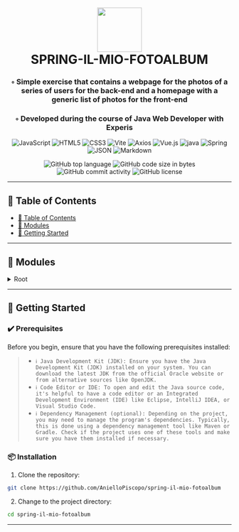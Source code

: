 <div align="center">
<h1 align="center">
<img src="https://img.shields.io/badge/Spring-4FC08D.svg?style&logo=Spring&logoColor=white" width="100" />
<br>SPRING-IL-MIO-FOTOALBUM
</h1>
<h3>◦ Simple exercise that contains a webpage for the photos of a series of users for the back-end and a homepage with a generic list of photos for the front-end</h3>
<h3>◦ Developed during the course of Java Web Developer with Experis</h3>

<p align="center">
<img src="https://img.shields.io/badge/JavaScript-F7DF1E.svg?style&logo=JavaScript&logoColor=black" alt="JavaScript" />
<img src="https://img.shields.io/badge/HTML5-E34F26.svg?style&logo=HTML5&logoColor=white" alt="HTML5" />
<img src="https://img.shields.io/badge/CSS3-E34F26.svg?style&logo=CSS3&logoColor=white" alt="CSS3" />
<img src="https://img.shields.io/badge/Vite-646CFF.svg?style&logo=Vite&logoColor=white" alt="Vite" />
<img src="https://img.shields.io/badge/Axios-5A29E4.svg?style&logo=Axios&logoColor=white" alt="Axios" />

<img src="https://img.shields.io/badge/Vue.js-4FC08D.svg?style&logo=vuedotjs&logoColor=white" alt="Vue.js" />
<img src="https://img.shields.io/badge/java-%23ED8B00.svg?style&logo=openjdk&logoColor=white" alt="java" />
<img src="https://img.shields.io/badge/Spring-4FC08D.svg?style&logo=Spring&logoColor=white" alt="Spring" />
<img src="https://img.shields.io/badge/JSON-000000.svg?style&logo=JSON&logoColor=white" alt="JSON" />
<img src="https://img.shields.io/badge/Markdown-000000.svg?style&logo=Markdown&logoColor=white" alt="Markdown" />
</p>
<img src="https://img.shields.io/github/languages/top/AnielloPiscopo/spring-il-mio-fotoalbum?style&color=5D6D7E" alt="GitHub top language" />
<img src="https://img.shields.io/github/languages/code-size/AnielloPiscopo/spring-il-mio-fotoalbum?style&color=5D6D7E" alt="GitHub code size in bytes" />
<img src="https://img.shields.io/github/commit-activity/m/AnielloPiscopo/spring-il-mio-fotoalbum?style&color=5D6D7E" alt="GitHub commit activity" />
<img src="https://img.shields.io/github/license/AnielloPiscopo/spring-il-mio-fotoalbum?style&color=5D6D7E" alt="GitHub license" />
</div>

---

## 📒 Table of Contents
- [📒 Table of Contents](#-table-of-contents)
- [🧩 Modules](#modules)
- [🚀 Getting Started](#-getting-started)

---

## 🧩 Modules

<details closed><summary>Root</summary>

| File                                                                                                                                                                                                                | Summary                   |
| ---                                                                                                                                                                                                                 | ---                       |
| [BackendIlMioFotoalbumApplication.java](https://github.com/AnielloPiscopo/spring-il-mio-fotoalbum/blob/main/backend-il-mio-fotoalbum\src\main\java\org\java\spring\BackendIlMioFotoalbumApplication.java)           | This is the entry point of the application, containing the main method. This method starts the application, automatically configuring the Spring environment, handling dependencies, and launching the embedded web server. |
| [ApiContactMessage.java](https://github.com/AnielloPiscopo/spring-il-mio-fotoalbum/blob/main/backend-il-mio-fotoalbum\src\main\java\org\java\spring\api\controllers\ApiContactMessage.java)                         | This is the file dedicated to the api for the messages send by the front-end with the form. |
| [ApiPhotoController.java](https://github.com/AnielloPiscopo/spring-il-mio-fotoalbum/blob/main/backend-il-mio-fotoalbum\src\main\java\org\java\spring\api\controllers\ApiPhotoController.java)                       | HTTPStatus Exception: 429 |
| [AuthConfig.java](https://github.com/AnielloPiscopo/spring-il-mio-fotoalbum/blob/main/backend-il-mio-fotoalbum\src\main\java\org\java\spring\auth\conf\AuthConfig.java)                                             | This is the file dedicated to the auth configuration |
| [Role.java](https://github.com/AnielloPiscopo/spring-il-mio-fotoalbum/blob/main/backend-il-mio-fotoalbum\src\main\java\org\java\spring\auth\pojo\Role.java)                                                         |  	This is the Role pojo. |
| [User.java](https://github.com/AnielloPiscopo/spring-il-mio-fotoalbum/blob/main/backend-il-mio-fotoalbum\src\main\java\org\java\spring\auth\pojo\User.java)                                                         |  	This is the User pojo. |
| [RoleRepo.java](https://github.com/AnielloPiscopo/spring-il-mio-fotoalbum/blob/main/backend-il-mio-fotoalbum\src\main\java\org\java\spring\auth\repo\RoleRepo.java)                                                 | This is the repository for the Role pojo. |
| [UserRepo.java](https://github.com/AnielloPiscopo/spring-il-mio-fotoalbum/blob/main/backend-il-mio-fotoalbum\src\main\java\org\java\spring\auth\repo\UserRepo.java)                                                 | This is the repository for the User pojo. |
| [RoleServ.java](https://github.com/AnielloPiscopo/spring-il-mio-fotoalbum/blob/main/backend-il-mio-fotoalbum\src\main\java\org\java\spring\auth\services\RoleServ.java)                                             |  	This is the service for the Role pojo. |
| [UserServ.java](https://github.com/AnielloPiscopo/spring-il-mio-fotoalbum/blob/main/backend-il-mio-fotoalbum\src\main\java\org\java\spring\auth\services\UserServ.java)                                             |  	This is the service for the User pojo. |
| [CategoryController.java](https://github.com/AnielloPiscopo/spring-il-mio-fotoalbum/blob/main/backend-il-mio-fotoalbum\src\main\java\org\java\spring\controllers\CategoryController.java)                           |  	This is the controller for the Category pojo. |
| [PhotoController.java](https://github.com/AnielloPiscopo/spring-il-mio-fotoalbum/blob/main/backend-il-mio-fotoalbum\src\main\java\org\java\spring\controllers\PhotoController.java)                                 |  	This is the controller for the Photo pojo. |
| [Helper.java](https://github.com/AnielloPiscopo/spring-il-mio-fotoalbum/blob/main/backend-il-mio-fotoalbum\src\main\java\org\java\spring\helper\Helper.java)                                                        |  	This is the helper file containing the usefull functions. |
| [Category.java](https://github.com/AnielloPiscopo/spring-il-mio-fotoalbum/blob/main/backend-il-mio-fotoalbum\src\main\java\org\java\spring\pojo\Category.java)                                                      |  	This is the Category pojo. |
| [ContactMessage.java](https://github.com/AnielloPiscopo/spring-il-mio-fotoalbum/blob/main/backend-il-mio-fotoalbum\src\main\java\org\java\spring\pojo\ContactMessage.java)                                          |  	This is the ContactMessage pojo. |
| [Photo.java](https://github.com/AnielloPiscopo/spring-il-mio-fotoalbum/blob/main/backend-il-mio-fotoalbum\src\main\java\org\java\spring\pojo\Photo.java)                                                            |  	This is the Photo pojo. |
| [CategoryRepo.java](https://github.com/AnielloPiscopo/spring-il-mio-fotoalbum/blob/main/backend-il-mio-fotoalbum\src\main\java\org\java\spring\repo\CategoryRepo.java)                                              | This is the repository for the Category pojo. |
| [ContactMessageRepo.java](https://github.com/AnielloPiscopo/spring-il-mio-fotoalbum/blob/main/backend-il-mio-fotoalbum\src\main\java\org\java\spring\repo\ContactMessageRepo.java)                                  | This is the repository for the ContactMessage pojo. |
| [PhotoRepo.java](https://github.com/AnielloPiscopo/spring-il-mio-fotoalbum/blob/main/backend-il-mio-fotoalbum\src\main\java\org\java\spring\repo\PhotoRepo.java)                                                    | This is the repository for the Photo pojo. |
| [CategoryServ.java](https://github.com/AnielloPiscopo/spring-il-mio-fotoalbum/blob/main/backend-il-mio-fotoalbum\src\main\java\org\java\spring\services\CategoryServ.java)                                          | This is the service for the Category pojo. |
| [ContactMessageServ.java](https://github.com/AnielloPiscopo/spring-il-mio-fotoalbum/blob/main/backend-il-mio-fotoalbum\src\main\java\org\java\spring\services\ContactMessageServ.java)                              | This is the service for the ContactMessage pojo. |
| [PhotoServ.java](https://github.com/AnielloPiscopo/spring-il-mio-fotoalbum/blob/main/backend-il-mio-fotoalbum\src\main\java\org\java\spring\services\PhotoServ.java)                                                | This is the service for the Photo pojo. |
| [header.html](https://github.com/AnielloPiscopo/spring-il-mio-fotoalbum/blob/main/backend-il-mio-fotoalbum\src\main\resources\templates\frag\header.html)                                                           | This is the fragment in the back-end dedicated to the header. |
| [main-layout.html](https://github.com/AnielloPiscopo/spring-il-mio-fotoalbum/blob/main/backend-il-mio-fotoalbum\src\main\resources\templates\frag\main-layout.html)                                                 | This is the fragment in the back-end which represents the main-layout with the generic info. |
| [index.html](https://github.com/AnielloPiscopo/spring-il-mio-fotoalbum/blob/main/backend-il-mio-fotoalbum\src\main\resources\templates\view\admin\category\index.html)                                              | This is the index file for the Category pojo. |
| [trash.html](https://github.com/AnielloPiscopo/spring-il-mio-fotoalbum/blob/main/backend-il-mio-fotoalbum\src\main\resources\templates\view\admin\category\trash.html)                                              | This is the trash file for the Category pojo. |
| [table-layout.html](https://github.com/AnielloPiscopo/spring-il-mio-fotoalbum/blob/main/backend-il-mio-fotoalbum\src\main\resources\templates\view\admin\category\frag\table-layout.html)                           | This is the fragment with the layout of the table for the index and trash files of the Category pojo. |
| [create.html](https://github.com/AnielloPiscopo/spring-il-mio-fotoalbum/blob/main/backend-il-mio-fotoalbum\src\main\resources\templates\view\admin\photo\create.html)                                               | This is the create file for the Photo pojo. |
| [edit.html](https://github.com/AnielloPiscopo/spring-il-mio-fotoalbum/blob/main/backend-il-mio-fotoalbum\src\main\resources\templates\view\admin\photo\edit.html)                                                   | This is the edit file for the Photo pojo. |
| [index.html](https://github.com/AnielloPiscopo/spring-il-mio-fotoalbum/blob/main/backend-il-mio-fotoalbum\src\main\resources\templates\view\admin\photo\index.html)                                                 | This is the index file for the Photo pojo. |
| [show.html](https://github.com/AnielloPiscopo/spring-il-mio-fotoalbum/blob/main/backend-il-mio-fotoalbum\src\main\resources\templates\view\admin\photo\show.html)                                                   | This is the show file for the Photo pojo. |
| [trash.html](https://github.com/AnielloPiscopo/spring-il-mio-fotoalbum/blob/main/backend-il-mio-fotoalbum\src\main\resources\templates\view\admin\photo\trash.html)                                                 | This is the trash file for the Photo pojo. |
| [form.html](https://github.com/AnielloPiscopo/spring-il-mio-fotoalbum/blob/main/backend-il-mio-fotoalbum\src\main\resources\templates\view\admin\photo\frag\form.html)                                              | This is the fragment with the layout of the form for the create and edit files of the Photo pojo. |
| [table-layout.html](https://github.com/AnielloPiscopo/spring-il-mio-fotoalbum/blob/main/backend-il-mio-fotoalbum\src\main\resources\templates\view\admin\photo\frag\table-layout.html)                              | This is the fragment with the layout of the table for the index and trash files of the Photo pojo. |
| [BackendIlMioFotoalbumApplicationTests.java](https://github.com/AnielloPiscopo/spring-il-mio-fotoalbum/blob/main/backend-il-mio-fotoalbum\src\test\java\org\java\spring\BackendIlMioFotoalbumApplicationTests.java) | This file is responsible for orchestrating the execution of tests, including unit tests, integration tests, and end-to-end tests, to ensure the application's functionality is validated under various scenarios. |
| [vite.config.js](https://github.com/AnielloPiscopo/spring-il-mio-fotoalbum/blob/main/frontend-il-mio-fotoalbum\vite.config.js)                                                                                      | This is a configuration file used with Vite, which is a build tool and development server designed for modern web development. |
| [App.vue](https://github.com/AnielloPiscopo/spring-il-mio-fotoalbum/blob/main/frontend-il-mio-fotoalbum\src\App.vue)                                                                                                | This is the base of the work and it serves as the root component of the Vue.js application and contains the overall layout, navigation, and the top-level structure of your app. |
| [main.js](https://github.com/AnielloPiscopo/spring-il-mio-fotoalbum/blob/main/frontend-il-mio-fotoalbum\src\main.js)                                                                                                | This file is the entry point of the application. It's where you create and configure the Vue instance, set up routing (if used), and specify which component to render in the root DOM element. |
| [store.js](https://github.com/AnielloPiscopo/spring-il-mio-fotoalbum/blob/main/frontend-il-mio-fotoalbum\src\store.js)                                                                                              | This file contains the global and general variables and functions of the work. |
| [AppHeader.vue](https://github.com/AnielloPiscopo/spring-il-mio-fotoalbum/blob/main/frontend-il-mio-fotoalbum\src\components\AppHeader.vue)                                                                         | This is the component that represents the header tag of the webpage. |
| [AppMain.vue](https://github.com/AnielloPiscopo/spring-il-mio-fotoalbum/blob/main/frontend-il-mio-fotoalbum\src\components\AppMain.vue)                                                                             | This is the component that represents the main tag of the webpage. |
| [LogoContainer.vue](https://github.com/AnielloPiscopo/spring-il-mio-fotoalbum/blob/main/frontend-il-mio-fotoalbum\src\components\LogoContainer.vue)                                                                 | This is the component for the logo. |
| [NavBar.vue](https://github.com/AnielloPiscopo/spring-il-mio-fotoalbum/blob/main/frontend-il-mio-fotoalbum\src\components\header\NavBar.vue)                                                                        | This is the component for the navbar. |
| [ContactSection.vue](https://github.com/AnielloPiscopo/spring-il-mio-fotoalbum/blob/main/frontend-il-mio-fotoalbum\src\components\main\ContactSection.vue)                                                          | This is the Contact section  in the front-end. |
| [PhotosSection.vue](https://github.com/AnielloPiscopo/spring-il-mio-fotoalbum/blob/main/frontend-il-mio-fotoalbum\src\components\main\PhotosSection.vue)                                                            | This is the section in the front-end dedicated photos list. |
| [ContactForm.vue](https://github.com/AnielloPiscopo/spring-il-mio-fotoalbum/blob/main/frontend-il-mio-fotoalbum\src\components\main\contact\ContactForm.vue)                                                        | This is the component in the front-end with a form where to send messages to the back-end. |
| [BtnContainer.vue](https://github.com/AnielloPiscopo/spring-il-mio-fotoalbum/blob/main/frontend-il-mio-fotoalbum\src\components\main\photos\BtnContainer.vue)                                                       | This is the component containing a btn. |
| [PhotosList.vue](https://github.com/AnielloPiscopo/spring-il-mio-fotoalbum/blob/main/frontend-il-mio-fotoalbum\src\components\main\photos\PhotosList.vue)                                                           | This is the component dedicated to the photos list. |
| [SinglePhoto.vue](https://github.com/AnielloPiscopo/spring-il-mio-fotoalbum/blob/main/frontend-il-mio-fotoalbum\src\components\main\photos\SinglePhoto.vue)                                                         | This is the component dedicated to show a single photo. |

</details>

---

## 🚀 Getting Started

### ✔️ Prerequisites

Before you begin, ensure that you have the following prerequisites installed:
> - `ℹ️ Java Development Kit (JDK): Ensure you have the Java Development Kit (JDK) installed on your system. You can download the latest JDK from the official Oracle website or from alternative sources like OpenJDK. `
> - `ℹ️ Code Editor or IDE: To open and edit the Java source code, it's helpful to have a code editor or an Integrated Development Environment (IDE) like Eclipse, IntelliJ IDEA, or Visual Studio Code.`
> - `ℹ️ Dependency Management (optional): Depending on the project, you may need to manage the program's dependencies. Typically, this is done using a dependency management tool like Maven or Gradle. Check if the project uses one of these tools and make sure you have them installed if necessary.`

### 📦 Installation

1. Clone the repository:
```sh
git clone https://github.com/AnielloPiscopo/spring-il-mio-fotoalbum
```

2. Change to the project directory:
```sh
cd spring-il-mio-fotoalbum
```

---

